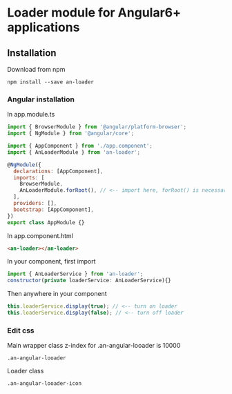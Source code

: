 # Loader module for Angular6+ applications

## Installation

Download from npm

```
npm install --save an-loader
```

### Angular installation

In app.module.ts

```javascript
import { BrowserModule } from '@angular/platform-browser';
import { NgModule } from '@angular/core';

import { AppComponent } from './app.component';
import { AnLoaderModule } from 'an-loader';

@NgModule({
  declarations: [AppComponent],
  imports: [
    BrowserModule,
    AnLoaderModule.forRoot(), // <-- import here, forRoot() is necessary
  ],
  providers: [],
  bootstrap: [AppComponent],
})
export class AppModule {}
```

In app.component.html

```html
<an-loader></an-loader>
```

In your component, first import

```javascript
import { AnLoaderService } from 'an-loader';
constructor(private loaderService: AnLoaderService){}
```

Then anywhere in your component

```javascript
this.loaderService.display(true); // <-- turn on loader
this.loaderService.display(false); // <-- turn off loader
```

### Edit css

Main wrapper class
z-index for .an-angular-looader is 10000

```less
.an-angular-looader
```

Loader class

```less
.an-angular-looader-icon
```
